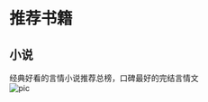 # 推荐书籍

## 小说

经典好看的言情小说推荐总榜，口碑最好的完结言情文  
![pic](http://img.wxcha.com/file/201810/23/b76f0b75bb.jpeg)

